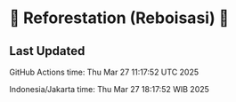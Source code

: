 
# 🌳 Reforestation (Reboisasi) 🌲

## Last Updated

GitHub Actions time: Thu Mar 27 11:17:52 UTC 2025

Indonesia/Jakarta time: Thu Mar 27 18:17:52 WIB 2025
